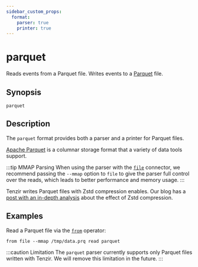 ```yaml
---
sidebar_custom_props:
  format:
    parser: true
    printer: true
---
```


# parquet

Reads events from a Parquet file. Writes events to a [Parquet][parquet] file.

[parquet]: https://parquet.apache.org/

## Synopsis

```
parquet
```

## Description

The `parquet` format provides both a parser and a printer for Parquet files.

[Apache Parquet][parquet] is a columnar storage format that a variety of data
tools support.

:::tip MMAP Parsing
When using the parser with the [`file`](../connectors/file.md) connector, we
recommend passing the `--mmap` option to `file` to give the parser full control
over the reads, which leads to better performance and memory usage.
:::

Tenzir writes Parquet files with Zstd compression enables. Our blog has a [post
with an in-depth analysis][parquet-and-feather-blog] about the effect of Zstd
compression.

[parquet-and-feather-blog]: ../../../../blog/parquet-and-feather-writing-security-telemetry/

## Examples

Read a Parquet file via the [`from`](../operators/from.md) operator:

```
from file --mmap /tmp/data.prq read parquet
```
:::caution Limitation
The `parquet` parser currently supports only Parquet files written with Tenzir.
We will remove this limitation in the future.
:::
